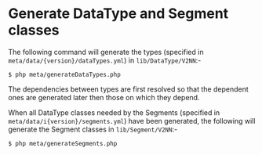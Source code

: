 # Generate DataType and Segment classes

The following command will generate the types (specified in
`meta/data/{version}/dataTypes.yml`) in `lib/DataType/V2NN`:-

    $ php meta/generateDataTypes.php

The dependencies between types are first resolved so that the dependent ones
are generated later then those on which they depend.

When all DataType classes needed by the Segments (specified in
`meta/data/i{version}/segments.yml`) have been generated, the following will
generate the Segment classes in `lib/Segment/V2NN`:-

    $ php meta/generateSegments.php
